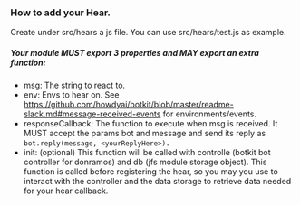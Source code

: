 ### How to add your Hear.

Create under src/hears a js file. You can use src/hears/test.js as example. 

##### Your module MUST export 3 properties and MAY export an extra function:

- msg: The string to react to.
- env: Envs to hear on. See https://github.com/howdyai/botkit/blob/master/readme-slack.md#message-received-events for environments/events.
- responseCallback: The function to execute when msg is received. It MUST accept the params bot and message and send its reply as 
``` bot.reply(message, <yourReplyHere>). ```
- init: (optional) This function will be called with controlle (botkit bot controller for donramos) and db 
(jfs module storage object). This function is called before registering the hear, so you may you use to interact
with the controller and the data storage to retrieve data needed for your hear callback. 


